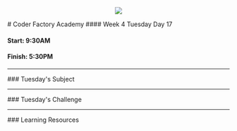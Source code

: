 <p align="center"><img src="https://github.com/coder-factory-academy/cf-guidline-css/blob/master/CFA.png"></p>
# Coder Factory Academy
#### Week 4 Tuesday Day 17

#### Start: 9:30AM
#### Finish: 5:30PM
<hr>
### Tuesday's Subject




<hr>
### Tuesday's Challenge


<hr>
### Learning Resources
